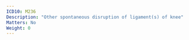 ```yaml
---
ICD10: M236
Description: "Other spontaneous disruption of ligament(s) of knee"
Matters: No
Weight: 0
---
```

